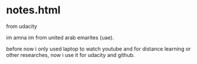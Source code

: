 # notes.html
from udacity

im amna im from united arab emarites (uae).

before now i only used laptop to watch youtube and for distance learning or other researches, now i use it for udacity and github.
